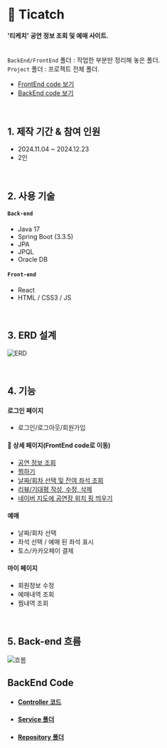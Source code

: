 # :pushpin: Ticatch
#### '티케치' 공연 정보 조회 및 예매 사이트. </br></br>
`BackEnd/FrontEnd` 폴더 : 작업한 부분만 정리해 놓은 폴더. </br>
`Project` 폴더 : 프로젝트 전체 폴더.

- [FrontEnd code 보기](#4-기능) </br>
- [BackEnd code 보기](#backend-code)

</br>

## 1. 제작 기간 & 참여 인원
- 2024.11.04 ~ 2024.12.23
- 2인

</br>

## 2. 사용 기술
#### `Back-end`
- Java 17 
- Spring Boot (3.3.5)
- JPA
- JPQL
- Oracle DB

#### `Front-end`
- React
- HTML / CSS3 / JS
 
</br>

## 3. ERD 설계
![ERD](https://github.com/user-attachments/assets/255b9f9c-c2a8-4eaa-8a7c-d4e0371b0566)

</br>

## 4. 기능
#### 로그인 페이지
- 로그인/로그아웃/회원가입

#### :pushpin: 상세 페이지(FrontEnd code로 이동)
- [공연 정보 조회](https://github.com/namomin/Ticatch/blob/main/FrontEnd/Perform_Info/Info.jsx)
- [찜하기](https://github.com/namomin/Ticatch/blob/main/FrontEnd/Save/SaveBtn.jsx)
- [날짜/회차 선택 및 잔여 좌석 조회](https://github.com/namomin/Ticatch/tree/main/FrontEnd/Reserve)
- [리뷰/기대평 작성, 수정, 삭제](https://github.com/namomin/Ticatch/tree/main/FrontEnd/Review%20Expectation)
- [네이버 지도에 공연장 위치 핑 띄우기](https://github.com/namomin/Ticatch/tree/main/FrontEnd/Map)


#### 예매
- 날짜/회차 선택
- 좌석 선택 / 예매 된 좌석 표시
- 토스/카카오페이 결제

#### 마이 페이지
- 회원정보 수정
- 예매내역 조회
- 찜내역 조회

</br>

## 5. Back-end 흐름
![흐름](https://github.com/user-attachments/assets/1623c5d5-3554-43d2-96e2-2d4f10f69f49)

## BackEnd Code
- #### [Controller 코드](https://github.com/namomin/Ticatch/blob/main/Project/BackEnd/ticatch/src/main/java/com/danaojo/ticatch/detail/controller/DetailController.java)
- #### [Service 폴더](https://github.com/namomin/Ticatch/tree/main/Project/BackEnd/ticatch/src/main/java/com/danaojo/ticatch/detail/service)
- #### [Repository 폴더](https://github.com/namomin/Ticatch/tree/main/Project/BackEnd/ticatch/src/main/java/com/danaojo/ticatch/detail/Repository)

</br>

